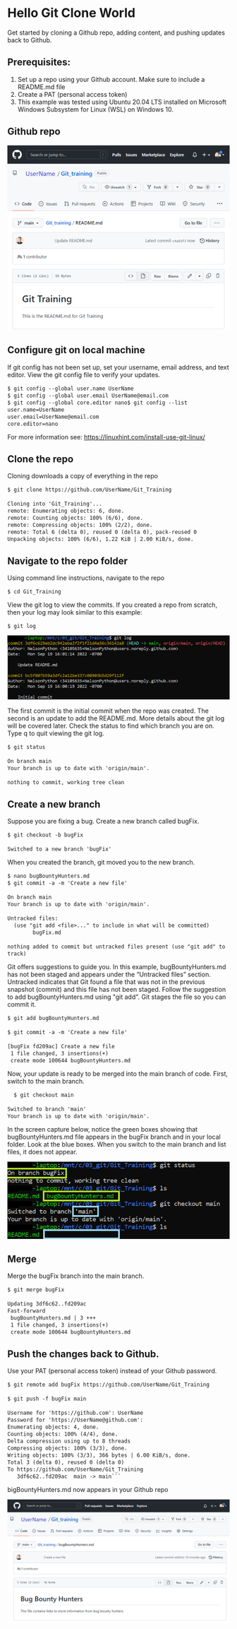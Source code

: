 # Hello Git Clone World

Get started by cloning a Github repo, adding content, and pushing updates back to Github.

## Prerequisites: 

1. Set up a repo using your Github account.  Make sure to include a README.md file
2. Create a PAT (personal access token)
3. This example was tested using Ubuntu 20.04 LTS installed on Microsoft Windows Subsystem for Linux (WSL) on Windows 10.

## Github repo

![](images/Git_beg.png)


## Configure git on local machine

If git config has not been set up, set your username, email address, and text editor.  View the git config file to verify your updates.

```
$ git config --global user.name UserName
$ git config --global user.email UserName@email.com
$ git config --global core.editor nano$ git config --list
user.name=UserName
user.email=UserName@email.com
core.editor=nano
```
For more information see:  https://linuxhint.com/install-use-git-linux/

## Clone the repo

Cloning downloads a copy of everything in the repo

```
$ git clone https://github.com/UserName/Git_Training

Cloning into 'Git_Training'...
remote: Enumerating objects: 6, done.
remote: Counting objects: 100% (6/6), done.
remote: Compressing objects: 100% (2/2), done.
remote: Total 6 (delta 0), reused 0 (delta 0), pack-reused 0
Unpacking objects: 100% (6/6), 1.22 KiB | 2.00 KiB/s, done.
```

## Navigate to the repo folder

Using command line instructions, navigate to the repo

``` 
$ cd Git_Training
```

View the git log to view the commits.  If you created a repo from scratch, then your log may look similar to this example: 

```
$ git log
```

![Git log](images/log.png)

The first commit is the initial commit when the repo was created.  The second is an update to add the README.md.  More details about the git log will be covered later.  Check the status to find which branch you are on.    Type q to quit viewing the git log.

```
$ git status

On branch main
Your branch is up to date with 'origin/main'.

nothing to commit, working tree clean
```

## Create a new branch

Suppose you are fixing a bug.  Create a new branch called bugFix.

```
$ git checkout -b bugFix

Switched to a new branch 'bugFix'
```

When you created the branch, git moved you to the new branch.

```
$ nano bugBountyHunters.md
$ git commit -a -m 'Create a new file'

On branch main
Your branch is up to date with 'origin/main'.

Untracked files:
  (use "git add <file>..." to include in what will be committed)
        bugFix.md

nothing added to commit but untracked files present (use "git add" to track)
```

Git offers suggestions to guide you.  In this example, bugBountyHunters.md has not been staged and appears under the “Untracked files” section.   Untracked indicates that Git found a file that was not in the previous snapshot (commit) and this file has not been staged.  Follow the suggestion to add bugBountyHunters.md using "git add".  Git stages the file so you can commit it.

```
$ git add bugBountyHunters.md

$ git commit -a -m 'Create a new file'

[bugFix fd209ac] Create a new file
 1 file changed, 3 insertions(+)
 create mode 100644 bugBountyHunters.md
```

Now, your update is ready to be merged into the main branch of code.  First, switch to the main branch.

```
  $ git checkout main

Switched to branch 'main'
Your branch is up to date with 'origin/main'.
```

In the screen capture below, notice the green boxes showing that bugBountyHunters.md file appears in the bugFix branch and in your local folder.    Look at the blue boxes.  When you switch to the main branch and list files, it does not appear.  

![](images/bugFix-main.png)


## Merge

Merge the bugFix branch into the main branch.

```  
$ git merge bugFix
  
Updating 3df6c62..fd209ac
Fast-forward
 bugBountyHunters.md | 3 +++
 1 file changed, 3 insertions(+)
 create mode 100644 bugBountyHunters.md
```

## Push the changes back to Github.

  Use your PAT (personal access token) instead of your Github password.

```
$ git remote add bugFix https://github.com/UserName/Git_Training

$ git push -f bugFix main

Username for 'https://github.com': UserName
Password for 'https://UserName@github.com':
Enumerating objects: 4, done.
Counting objects: 100% (4/4), done.
Delta compression using up to 8 threads
Compressing objects: 100% (3/3), done.
Writing objects: 100% (3/3), 366 bytes | 6.00 KiB/s, done.
Total 3 (delta 0), reused 0 (delta 0)
To https://github.com/UserName/Git_Training
   3df6c62..fd209ac  main -> main```
```

bigBountyHunters.md now appears in your Github repo

![](images/Git_end.png)


